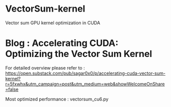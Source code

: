 # VectorSum-kernel
Vector sum GPU kernel optimization in CUDA 

# Blog : Accelerating CUDA: Optimizing the Vector Sum Kernel
For detailed overview please refer to : 
https://open.substack.com/pub/sagar0x0/p/accelerating-cuda-vector-sum-kernel?r=5fxwhx&utm_campaign=post&utm_medium=web&showWelcomeOnShare=false

Most optimized performance : vectorsum_cu6.py
